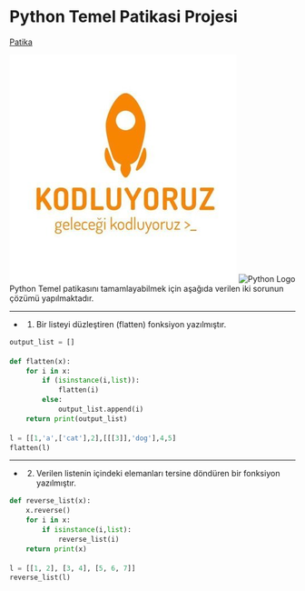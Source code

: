 # Python Temel Patikasi Projesi
[Patika](https://www.patika.dev/tr)

![Patika Logo](https://raw.githubusercontent.com/Kodluyoruz/taskforce/git/git/markdown-nedir-nasil-kullaniriz-/figures/kodluyoruz_logo.jpg)
![Python Logo](https://www.python.org/static/community_logos/python-logo.png)
Python Temel patikasını tamamlayabilmek için aşağıda verilen iki sorunun çözümü yapılmaktadır.

---
- 1) Bir listeyi düzleştiren (flatten) fonksiyon yazılmıştır. 

```python
output_list = []

def flatten(x):
    for i in x:
        if (isinstance(i,list)):
            flatten(i)
        else:
            output_list.append(i)
    return print(output_list)

l = [[1,'a',['cat'],2],[[[3]],'dog'],4,5]
flatten(l)
```
---
- 2) Verilen listenin içindeki elemanları tersine döndüren bir fonksiyon yazılmıştır.

```python
def reverse_list(x):
    x.reverse()
    for i in x:
        if isinstance(i,list):
            reverse_list(i)
    return print(x)

l = [[1, 2], [3, 4], [5, 6, 7]]
reverse_list(l)
```